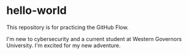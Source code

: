 # hello-world
This repository is for practicing the GitHub Flow.

I'm new to cybersecurity and a current student at Western Governors University. I'm excited for my new adventure.
